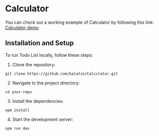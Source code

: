 # Calculator
You can check out a working example of Calculator by following this link: [Calculator demo](https://kalatin.github.io/Calculator/)

## Installation and Setup

To run Todo List locally, follow these steps:
1. Clone the repository:
```shell
git clone https://github.com/kalatin/Calculator.git
```
2. Navigate to the project directory:
```shell
cd your-repo
```
3. Install the dependencies:
```shell
npm install
```
4. Start the development server:
```shell
npm run dev
```
